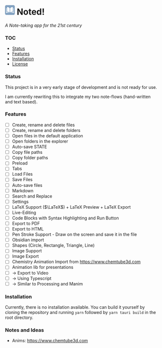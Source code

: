 # ![logo](icons/32x32.png) Noted!

_A Note-taking app for the 21st century_

### TOC

- [Status](#status)
- [Features](#features)
- [Installation](#installation)
- [License](LICENSE)

### Status

This project is in a very early stage of development and is not ready for use.

I am currently rewriting this to integrate my two note-flows (hand-written and text based).

### Features

- [ ] Create, rename and delete files
- [ ] Create, rename and delete folders
- [ ] Open files in the default application
- [ ] Open folders in the explorer
- [ ] Auto-save STATE
- [ ] Copy file paths
- [ ] Copy folder paths
- [ ] Preload
- [ ] Tabs
- [ ] Load Files
- [ ] Save Files
- [ ] Auto-save files
- [ ] Markdown
- [ ] Search and Replace
- [ ] Settings
- [ ] LaTeX Support ($\LaTeX$) + LaTeX Preview + LaTeX Export
- [ ] Live-Editing
- [ ] Code Blocks with Syntax Highlighting and Run Button
- [ ] Export to PDF
- [ ] Export to HTML
- [ ] Pen Stroke Support - Draw on the screen and save it in the file
- [ ] Obsidian import
- [ ] Shapes (Circle, Rectangle, Triangle, Line)
- [ ] Image Support
- [ ] Image Export
- [ ] Chemistry Animation Import from https://www.chemtube3d.com
- [ ] Animation lib for presentations
- [ ] -> Export to Video
- [ ] -> Using Typescript 
- [ ] -> Similar to Processing and Manim

### Installation

Currently, there is no installation available. You can build it yourself by cloning the repository and running `yarn`
followed by `yarn tauri build` in the root directory.

### Notes and Ideas
- Anims: https://www.chemtube3d.com
